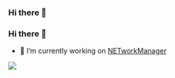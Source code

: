 ### Hi there 👋

<!--
**frontlook-admin/frontlook-admin** is a ✨ _special_ ✨ repository because its `README.md` (this file) appears on your GitHub profile.

Here are some ideas to get you started:

- 🔭 I’m currently working on ...
- 🌱 I’m currently learning ...
- 👯 I’m looking to collaborate on ...
- 🤔 I’m looking for help with ...
- 💬 Ask me about ...
- 📫 How to reach me: ...
- 😄 Pronouns: ...
- ⚡ Fun fact: ...

- 🔭 I’m currently working on [NETworkManager](https://github.com/BornToBeRoot/NETworkManager)
- 📫 How to reach me: [Twitter](https://twitter.com/_BornToBeRoot)
-->
### Hi there 👋

- 🔭 I’m currently working on [NETworkManager](https://github.com/frontlook-admin/payroll)

[![](https://github-readme-stats.vercel.app/api?username=frontlook-admin&show_icons=true&theme=dark)](https://github.com/frontlook-admin)
